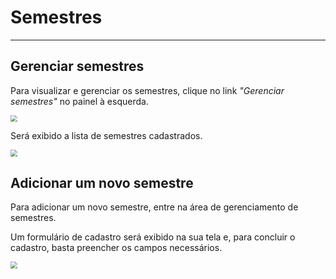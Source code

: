 # Semestres

---

## Gerenciar semestres

Para visualizar e gerenciar os semestres, clique no link *"Gerenciar semestres"* no painel à esquerda.

<img src="https://i.imgur.com/v27z3R5.png" style="zoom:67%;" />



Será exibido a lista de semestres cadastrados.

<img src="https://i.imgur.com/xwnxCgs.png" style="zoom:67%;" />



## Adicionar um novo semestre

Para adicionar um novo semestre, entre na área de gerenciamento de semestres. 

Um formulário de cadastro será exibido na sua tela e, para concluir o cadastro, basta preencher os campos necessários.

<img src="https://i.imgur.com/ch8k5gn.png" style="zoom:67%;" />